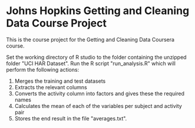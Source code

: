 # Johns Hopkins Getting and Cleaning Data Course Project

This is the course project for the Getting and Cleaning Data Coursera course.

Set the working directory of R studio to the folder containing the unzipped folder "UCI HAR Dataset".
Run the R script "run_analysis.R" which will perform the following actions:

1. Merges the training and test datasets
2. Extracts the relevant columns
3. Converts the activity column into factors and gives these the required names
4. Calculates the mean of each of the variables per subject and activity pair
5. Stores the end result in the file "averages.txt".
